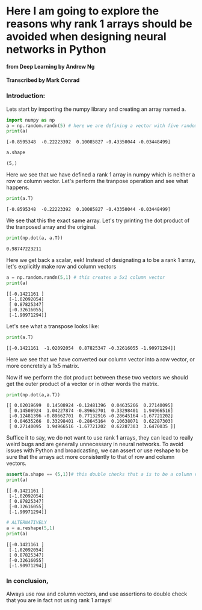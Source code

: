
# Here I am going to explore the reasons why rank 1 arrays should be avoided when designing neural networks in Python 
#### from Deep Learning by Andrew Ng

#### Transcribed by Mark Conrad


### Introduction:
Lets start by importing the numpy library and creating an array named a.


```python
import numpy as np
a = np.random.randn(5) # here we are defining a vector with five random Guassian values
print(a)
```

    [-0.8595348  -0.22223392  0.10085827 -0.43350044 -0.03448499]



```python
a.shape 
```




    (5,)



Here we see that we have defined a rank 1 array in numpy which is neither a row or  column vector. Let's perform the tranpose operation and see what happens.


```python
print(a.T)
```

    [-0.8595348  -0.22223392  0.10085827 -0.43350044 -0.03448499]


We see that this the exact same array. Let's try printing the dot product of the tranposed array and the original.


```python
print(np.dot(a, a.T))
```

    0.98747223211


Here we get back a scalar, eek! Instead of designating a to be a rank 1 array, let's explicitly make row and column vectors


```python
a = np.random.randn(5,1) # this creates a 5x1 column vector
print(a)
```

    [[-0.1421161 ]
     [-1.02092054]
     [ 0.87825347]
     [-0.32616055]
     [-1.90971294]]


Let's see what a transpose looks like:


```python
print(a.T)
```

    [[-0.1421161  -1.02092054  0.87825347 -0.32616055 -1.90971294]]


Here we see that we have converted our column vector into a row vector, or more concretely a 1x5 matrix.

Now if we perform the dot product between these two vectors we should get the outer product of a vector or in other words the matrix.


```python
print(np.dot(a,a.T))
```

    [[ 0.02019699  0.14508924 -0.12481396  0.04635266  0.27140095]
     [ 0.14508924  1.04227874 -0.89662701  0.33298401  1.94966516]
     [-0.12481396 -0.89662701  0.77132916 -0.28645164 -1.67721202]
     [ 0.04635266  0.33298401 -0.28645164  0.10638071  0.62287303]
     [ 0.27140095  1.94966516 -1.67721202  0.62287303  3.6470035 ]]


Suffice it to say, we do not want to use rank 1 arrays, they can lead to really weird bugs and are generally unnecessary in neural networks. To avoid issues with Python and broadcasting, we can assert or use reshape to be sure that the arrays act more consistently to that of row and column vectors. 


```python
assert(a.shape == (5,1))# this double checks that a is to be a column vector, and is not computationally expensive.
print(a)
```

    [[-0.1421161 ]
     [-1.02092054]
     [ 0.87825347]
     [-0.32616055]
     [-1.90971294]]



```python
# ALTERNATIVELY
a = a.reshape(5,1)
print(a)
```

    [[-0.1421161 ]
     [-1.02092054]
     [ 0.87825347]
     [-0.32616055]
     [-1.90971294]]


### In conclusion, 
Always use row and column vectors, and use assertions to double check that you are in fact not using rank 1 arrays!


```python

```
